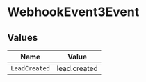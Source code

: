 # WebhookEvent3Event


## Values

| Name          | Value         |
| ------------- | ------------- |
| `LeadCreated` | lead.created  |